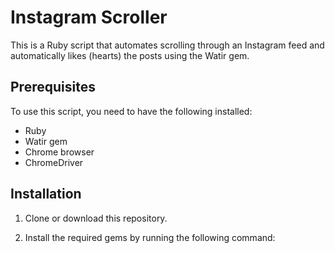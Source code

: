 # Instagram Scroller

This is a Ruby script that automates scrolling through an Instagram feed and automatically likes (hearts) the posts using the Watir gem.

## Prerequisites

To use this script, you need to have the following installed:

- Ruby
- Watir gem
- Chrome browser
- ChromeDriver

## Installation

1. Clone or download this repository.

2. Install the required gems by running the following command:
